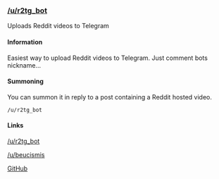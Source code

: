 ### [/u/r2tg_bot](https://reddit.com/u/r2tg_bot)

Uploads Reddit videos to Telegram 

#### Information

Easiest way to upload Reddit videos to Telegram. Just comment bots nickname...

#### Summoning

You can summon it in reply to a post containing a Reddit hosted video.

```/u/r2tg_bot```

#### Links
[/u/r2tg_bot](https://reddit.com/u/r2tg_bot)

[/u/beucismis](https://reddit.com/u/beucismis)

[GitHub](https://github.com/beucismis/r2tg_bot)

